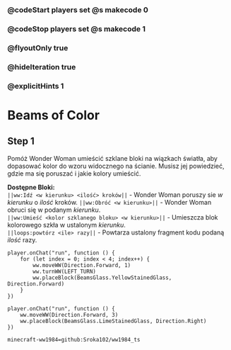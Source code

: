 ### @codeStart players set @s makecode 0
### @codeStop players set @s makecode 1

### @flyoutOnly true
### @hideIteration true 
### @explicitHints 1

# Beams of Color

## Step 1
Pomóż Wonder Woman umieścić szklane bloki na wiązkach światła, aby dopasować kolor do wzoru widocznego na ścianie. Musisz jej powiedzieć, gdzie ma się poruszać i jakie kolory umieścić. 

**Dostępne Bloki:**  
``||ww:Idź <w kierunku> <ilość> kroków||`` - Wonder Woman poruszy sie *w kierunku* o *ilość* kroków. 
``||ww:Obróć <w kierunku>||`` - Wonder Woman obruci się w podanym *kierunku*.  
``||ww:Umieść <kolor szklanego bloku> <w kierunku>||`` - Umieszcza blok kolorowego szkła w ustalonym *kierunku*.  
``||loops:powtórz <ile> razy||`` - Powtarza ustalony fragment kodu podaną *ilość* razy.  

```ghost
player.onChat("run", function () {
    for (let index = 0; index < 4; index++) {
        ww.moveWW(Direction.Forward, 1)
        ww.turnWW(LEFT_TURN)
        ww.placeBlock(BeamsGlass.YellowStainedGlass, Direction.Forward)
    }
})
```
```template
player.onChat("run", function () {
    ww.moveWW(Direction.Forward, 3)
    ww.placeBlock(BeamsGlass.LimeStainedGlass, Direction.Right)
})
```

```package
minecraft-ww1984=github:Sroka102/ww1984_ts
```
